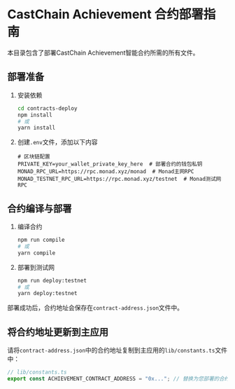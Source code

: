 # CastChain Achievement 合约部署指南

本目录包含了部署CastChain Achievement智能合约所需的所有文件。

## 部署准备

1. 安装依赖
   ```bash
   cd contracts-deploy
   npm install
   # 或
   yarn install
   ```

2. 创建`.env`文件，添加以下内容
   ```
   # 区块链配置
   PRIVATE_KEY=your_wallet_private_key_here  # 部署合约的钱包私钥
   MONAD_RPC_URL=https://rpc.monad.xyz/monad  # Monad主网RPC
   MONAD_TESTNET_RPC_URL=https://rpc.monad.xyz/testnet  # Monad测试网RPC
   ```

## 合约编译与部署

1. 编译合约
   ```bash
   npm run compile
   # 或
   yarn compile
   ```

2. 部署到测试网
   ```bash
   npm run deploy:testnet
   # 或
   yarn deploy:testnet
   ```

部署成功后，合约地址会保存在`contract-address.json`文件中。

## 将合约地址更新到主应用

请将`contract-address.json`中的合约地址复制到主应用的`lib/constants.ts`文件中：

```typescript
// lib/constants.ts
export const ACHIEVEMENT_CONTRACT_ADDRESS = "0x..."; // 替换为您部署的合约地址
``` 